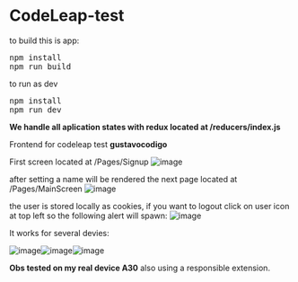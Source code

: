 # CodeLeap-test


to build this is app:
<pre>
npm install
npm run build
</pre>
to run as dev
<pre>
npm install
npm run dev
</pre>



<b>We handle all aplication states with redux located at /reducers/index.js</b>


Frontend for codeleap test <b>gustavocodigo</b>

First screen located at /Pages/Signup
![image](https://github.com/gustavocodigo/CodeLeap-test/assets/108258194/c392d22e-121b-41de-87ed-76a02b9534d4)


after setting a name will be rendered the next page located at /Pages/MainScreen
![image](https://github.com/gustavocodigo/CodeLeap-test/assets/108258194/bd6af810-f142-44db-9043-c038ee3c4f18)


the user is stored locally as cookies, if you want to logout click on user icon at top left so the following alert will spawn:
![image](https://github.com/gustavocodigo/CodeLeap-test/assets/108258194/0604311b-9cb5-4fb3-a23f-564ad507cef8)


It works for several devies:

![image](https://github.com/gustavocodigo/CodeLeap-test/assets/108258194/b5d7ce95-5b60-4ceb-803d-b29e489440bd)![image](https://github.com/gustavocodigo/CodeLeap-test/assets/108258194/3fbffde6-fdb5-49af-b520-516551b49aad)![image](https://github.com/gustavocodigo/CodeLeap-test/assets/108258194/e9eade6b-ea30-4e22-a46e-16e88df78756)




<b>Obs tested on my real device A30</b>
also using a responsible extension.

